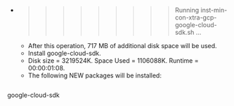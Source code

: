 * >>>>>>>>> Running inst-min-con-xtra-gcp-google-cloud-sdk.sh ...
  * After this operation, 717 MB of additional disk space will be used.
  * Install google-cloud-sdk.
  * Disk size = 3219524K. Space Used = 1106088K. Runtime = 00:00:01:08.
  * The following NEW packages will be installed:
  ```bash
google-cloud-sdk
  ```
